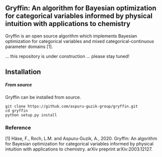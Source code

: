 ## Gryffin: An algorithm for Bayesian optimization for categorical variables informed by physical intuition with applications to chemistry

Gryffin is an open source algorithm which implements Bayesian optimization for categorical variables and mixed categorical-continuous parameter domains [1].

... this repository is under construction ... please stay tuned! 


## Installation

##### From source 

Gryffin can be installed from source. 
```
git clone https://github.com/aspuru-guzik-group/gryffin.git
cd gryffin 
python setup.py install
```

### Reference 

[1] Häse, F., Roch, L.M. and Aspuru-Guzik, A., 2020. Gryffin: An algorithm for Bayesian optimization for categorical variables informed by physical intuition with applications to chemistry. arXiv preprint arXiv:2003.12127.

